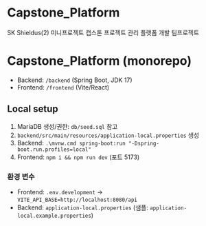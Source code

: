 # Capstone_Platform
SK Shieldus(2) 미니프로젝트 캡스톤 프로젝트 관리 플랫폼 개발 팀프로젝트 

# Capstone_Platform (monorepo)
- Backend: `/backend` (Spring Boot, JDK 17)
- Frontend: `/frontend` (Vite/React)

## Local setup
1) MariaDB 생성/권한: `db/seed.sql` 참고
2) `backend/src/main/resources/application-local.properties` 생성
3) Backend: `.\mvnw.cmd spring-boot:run "-Dspring-boot.run.profiles=local"`
4) Frontend: `npm i && npm run dev` (포트 5173)

### 환경 변수
- Frontend: `.env.development` → `VITE_API_BASE=http://localhost:8080/api`
- Backend: `application-local.properties` (샘플: `application-local.example.properties`)
   
 